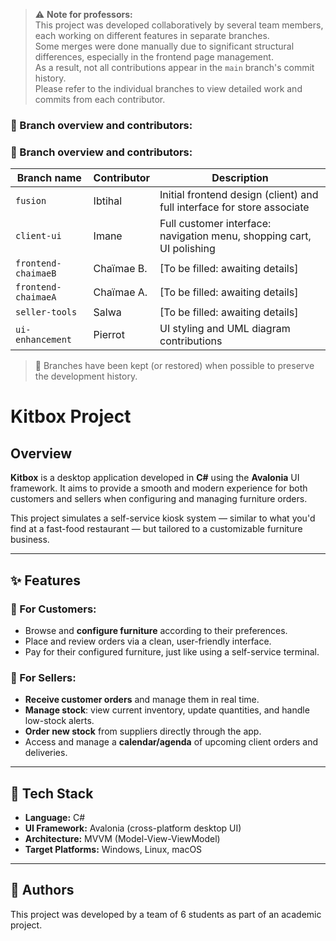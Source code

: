 > ⚠️ **Note for professors:**  
> This project was developed collaboratively by several team members, each working on different features in separate branches.  
> Some merges were done manually due to significant structural differences, especially in the frontend page management.  
> As a result, not all contributions appear in the `main` branch's commit history.  
> Please refer to the individual branches to view detailed work and commits from each contributor.

### 📂 Branch overview and contributors:

### 📂 Branch overview and contributors:

| Branch name         | Contributor   | Description                                                                 |
|---------------------|---------------|-----------------------------------------------------------------------------|
| `fusion`            | Ibtihal       | Initial frontend design (client) and full interface for store associate     |
| `client-ui`         | Imane         | Full customer interface: navigation menu, shopping cart, UI polishing       |
| `frontend-chaimaeB` | Chaïmae B.    | [To be filled: awaiting details]                                            |
| `frontend-chaimaeA` | Chaïmae A.    | [To be filled: awaiting details]                                            |
| `seller-tools`      | Salwa         | [To be filled: awaiting details]                                            |
| `ui-enhancement`    | Pierrot       | UI styling and UML diagram contributions                                    |


> 📝 Branches have been kept (or restored) when possible to preserve the development history.

# Kitbox Project

## Overview

**Kitbox** is a desktop application developed in **C#** using the **Avalonia** UI framework. It aims to provide a smooth and modern experience for both customers and sellers when configuring and managing furniture orders.

This project simulates a self-service kiosk system — similar to what you'd find at a fast-food restaurant — but tailored to a customizable furniture business.

---

## ✨ Features

### 🧍 For Customers:
- Browse and **configure furniture** according to their preferences.
- Place and review orders via a clean, user-friendly interface.
- Pay for their configured furniture, just like using a self-service terminal.

### 🛒 For Sellers:
- **Receive customer orders** and manage them in real time.
- **Manage stock**: view current inventory, update quantities, and handle low-stock alerts.
- **Order new stock** from suppliers directly through the app.
- Access and manage a **calendar/agenda** of upcoming client orders and deliveries.

---

## 🧰 Tech Stack

- **Language:** C#
- **UI Framework:** Avalonia (cross-platform desktop UI)
- **Architecture:** MVVM (Model-View-ViewModel)
- **Target Platforms:** Windows, Linux, macOS

---

## 🤝 Authors

This project was developed by a team of 6 students as part of an academic project.

